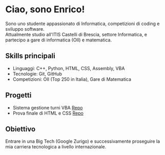 # Ciao, sono Enrico!

Sono uno studente appassionato di Informatica, competizioni di coding e sviluppo software.  
Attualmente studio all'ITIS Castelli di Brescia, settore Informatica, e partecipo a gare di informatica (OII) e matematica.

## Skills principali
- Linguaggi: C++, Python, HTML, CSS, Assembly, VBA
- Tecnologie: Git, GitHub
- Competizioni: OII (Top 250 in Italia), Gare di Matematica

## Progetti
- Sistema gestione turni VBA [Repo](https://github.com/jaupi-enrico/shift-manager-excel-vba)
- Prova finale di HTML e CSS [Repo](https://github.com/jaupi-enrico/final-project-CSS)
## Obiettivo
Entrare in una Big Tech (Google Zurigo) e successivamente proseguire la mia carriera tecnologica a livello internazionale.

